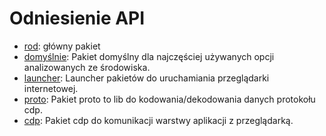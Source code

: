 # Odniesienie API

- [rod](https://pkg.go.dev/github.com/go-rod/rod): główny pakiet
- [domyślnie](https://pkg.go.dev/github.com/go-rod/rod/lib/defaults): Pakiet domyślny dla najczęściej używanych opcji analizowanych ze środowiska.
- [launcher](https://pkg.go.dev/github.com/go-rod/rod/lib/launcher): Launcher pakietów do uruchamiania przeglądarki internetowej.
- [proto](https://pkg.go.dev/github.com/go-rod/rod/lib/proto): Pakiet proto to lib do kodowania/dekodowania danych protokołu cdp.
- [cdp](https://pkg.go.dev/github.com/go-rod/rod/lib/cdp): Pakiet cdp do komunikacji warstwy aplikacji z przeglądarką.
